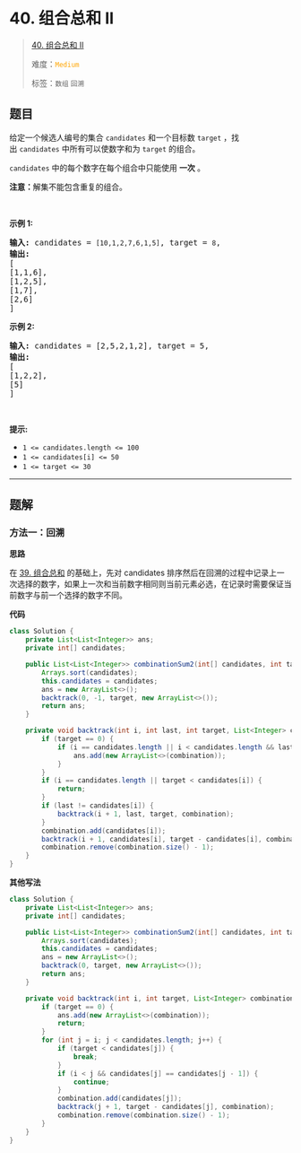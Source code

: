 # 40. 组合总和 II

> [40. 组合总和 II](https://leetcode.cn/problems/combination-sum-ii/)
>
> 难度：<font color=orange>`Medium`</font>
>
> 标签：`数组` `回溯`

## 题目

<p>给定一个候选人编号的集合&nbsp;<code>candidates</code>&nbsp;和一个目标数&nbsp;<code>target</code>&nbsp;，找出&nbsp;<code>candidates</code>&nbsp;中所有可以使数字和为&nbsp;<code>target</code>&nbsp;的组合。</p>

<p><code>candidates</code>&nbsp;中的每个数字在每个组合中只能使用&nbsp;<strong>一次</strong>&nbsp;。</p>

<p><strong>注意：</strong>解集不能包含重复的组合。&nbsp;</p>

<p>&nbsp;</p>

<p><strong>示例&nbsp;1:</strong></p>

<pre>
<strong>输入:</strong> candidates =&nbsp;<code>[10,1,2,7,6,1,5]</code>, target =&nbsp;<code>8</code>,
<strong>输出:</strong>
[
[1,1,6],
[1,2,5],
[1,7],
[2,6]
]</pre>

<p><strong>示例&nbsp;2:</strong></p>

<pre>
<strong>输入:</strong> candidates =&nbsp;[2,5,2,1,2], target =&nbsp;5,
<strong>输出:</strong>
[
[1,2,2],
[5]
]</pre>

<p>&nbsp;</p>

<p><strong>提示:</strong></p>

<ul>
	<li><code>1 &lt;=&nbsp;candidates.length &lt;= 100</code></li>
	<li><code>1 &lt;=&nbsp;candidates[i] &lt;= 50</code></li>
	<li><code>1 &lt;= target &lt;= 30</code></li>
</ul>


--------------------

## 题解

### 方法一：回溯

**思路**

在 [39. 组合总和](./0039.组合总和.md) 的基础上，先对 candidates 排序然后在回溯的过程中记录上一次选择的数字，如果上一次和当前数字相同则当前元素必选，在记录时需要保证当前数字与前一个选择的数字不同。

**代码**

```java
class Solution {
    private List<List<Integer>> ans;
    private int[] candidates;

    public List<List<Integer>> combinationSum2(int[] candidates, int target) {
        Arrays.sort(candidates);
        this.candidates = candidates;
        ans = new ArrayList<>();
        backtrack(0, -1, target, new ArrayList<>());
        return ans;
    }

    private void backtrack(int i, int last, int target, List<Integer> combination) {
        if (target == 0) {
            if (i == candidates.length || i < candidates.length && last != candidates[i]) {
                ans.add(new ArrayList<>(combination));
            }
        }
        if (i == candidates.length || target < candidates[i]) {
            return;
        }
        if (last != candidates[i]) {
            backtrack(i + 1, last, target, combination);
        }
        combination.add(candidates[i]);
        backtrack(i + 1, candidates[i], target - candidates[i], combination);
        combination.remove(combination.size() - 1);
    }
}
```

**其他写法**

```java
class Solution {
    private List<List<Integer>> ans;
    private int[] candidates;

    public List<List<Integer>> combinationSum2(int[] candidates, int target) {
        Arrays.sort(candidates);
        this.candidates = candidates;
        ans = new ArrayList<>();
        backtrack(0, target, new ArrayList<>());
        return ans;
    }

    private void backtrack(int i, int target, List<Integer> combination) {
        if (target == 0) {
            ans.add(new ArrayList<>(combination));
            return;
        }
        for (int j = i; j < candidates.length; j++) {
            if (target < candidates[j]) {
                break;
            }
            if (i < j && candidates[j] == candidates[j - 1]) {
                continue;
            }
            combination.add(candidates[j]);
            backtrack(j + 1, target - candidates[j], combination);
            combination.remove(combination.size() - 1);
        }
    }
}
```

